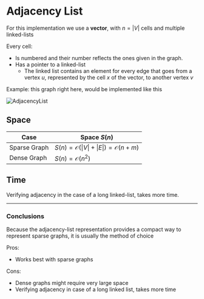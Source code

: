 # Adjacency List
For this implementation we use a **vector**, with $n = |V|$ cells and multiple
linked-lists

Every cell:
* Is numbered and their number reflects the ones given in the graph.
* Has a pointer to a linked-list
  * The linked list contains an element for every edge that goes from 
  a vertex $u$, represented by the cell $x$ of the vector, to another vertex $v$
  
Example: this graph right here, would be implemented like this

![AdjacencyList](https://github.com/PayThePizzo/DataStrutucures-Algorithms/blob/main/Resources/AdjacencyList.png?raw=TRUE)

## Space

| Case         	| Space $S(n)$                                            	|
|--------------	|---------------------------------------------------------	|
| Sparse Graph 	| $S(n) = \mathcal{O} (\|V\|+\|E\|) = \mathcal{O} (n+m)$  	|
| Dense Graph  	| $S(n) = \mathcal{O} (n^{2})$                            	|

## Time
Verifying adjacency in the case of a long linked-list, takes more time.

---


### Conclusions
Because the adjacency-list representation provides a compact way to represent sparse graphs, it is usually the method of choice

Pros:
* Works best with sparse graphs 

Cons:
* Dense graphs might require very large space 
* Verifying adjacency in case of a long linked list, takes more time